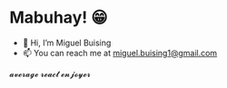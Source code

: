# Mabuhay! 😁
- 👋 Hi, I’m Miguel Buising
- 📫 You can reach me at miguel.buising1@gmail.com

𝓪𝓿𝓮𝓻𝓪𝓰𝓮 𝓻𝓮𝓪𝓬𝓽 𝓮𝓷𝓳𝓸𝔂𝓮𝓻

<!---
m1ggy/m1ggy is a ✨ special ✨ repository because its `README.md` (this file) appears on your GitHub profile.
You can click the Preview link to take a look at your changes.
--->
